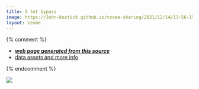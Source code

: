 ```yaml
---
title: 5 tet bypass
image: https://John-Kostick.github.io/vzome-sharing/2021/12/14/13-56-15-5-tet bypass/5-tet bypass.png
layout: vzome
---
```


{% comment %}
 - [***web page generated from this source***][post]
 - [data assets and more info][github]

[post]: <https://John-Kostick.github.io/vzome-sharing/2021/12/14/5-tet bypass-13-56-15.html>
[github]: <https://github.com/John-Kostick/vzome-sharing/tree/main/2021/12/14/13-56-15-5-tet bypass/>
{% endcomment %}

<vzome-viewer style="width: 100%; height: 65vh;"
       src="https://John-Kostick.github.io/vzome-sharing/2021/12/14/13-56-15-5-tet bypass/5-tet bypass.vZome" >
  <img src="https://John-Kostick.github.io/vzome-sharing/2021/12/14/13-56-15-5-tet bypass/5-tet bypass.png" />
</vzome-viewer>